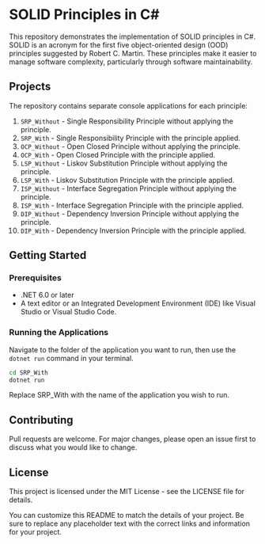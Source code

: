 # SOLID Principles in C#

This repository demonstrates the implementation of SOLID principles in C#. SOLID is an acronym for the first five object-oriented design (OOD) principles suggested by Robert C. Martin. These principles make it easier to manage software complexity, particularly through software maintainability.

## Projects

The repository contains separate console applications for each principle:

1. `SRP_Without` - Single Responsibility Principle without applying the principle.
2. `SRP_With` - Single Responsibility Principle with the principle applied.
3. `OCP_Without` - Open Closed Principle without applying the principle.
4. `OCP_With` - Open Closed Principle with the principle applied.
5. `LSP_Without` - Liskov Substitution Principle without applying the principle.
6. `LSP_With` - Liskov Substitution Principle with the principle applied.
7. `ISP_Without` - Interface Segregation Principle without applying the principle.
8. `ISP_With` - Interface Segregation Principle with the principle applied.
9. `DIP_Without` - Dependency Inversion Principle without applying the principle.
10. `DIP_With` - Dependency Inversion Principle with the principle applied.

## Getting Started

### Prerequisites

- .NET 6.0 or later
- A text editor or an Integrated Development Environment (IDE) like Visual Studio or Visual Studio Code.

### Running the Applications

Navigate to the folder of the application you want to run, then use the `dotnet run` command in your terminal.

```bash
cd SRP_With
dotnet run
```

Replace SRP_With with the name of the application you wish to run.

## Contributing
Pull requests are welcome. For major changes, please open an issue first to discuss what you would like to change.

## License
This project is licensed under the MIT License - see the LICENSE file for details.

You can customize this README to match the details of your project. Be sure to replace any placeholder text with the correct links and information for your project.
